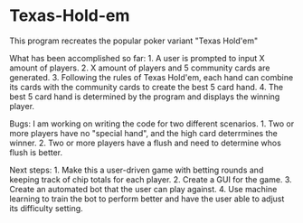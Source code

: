 # Texas-Hold-em 

This program recreates the popular poker variant "Texas Hold'em"

What has been accomplished so far: 
    1. A user is prompted to input X amount of players.
    2. X amount of players and 5 community cards are generated. 
    3. Following the rules of Texas Hold'em, each hand can combine its cards with the community cards to create the best 5 card hand. 
    4. The best 5 card hand is determined by the program and displays the winning player. 

Bugs: I am working on writing the code for two different scenarios.
    1. Two or more players have no "special hand", and the high card deterrmines the winner.
    2. Two or more players have a flush and need to determine whos flush is better. 
      
Next steps: 
    1. Make this a user-driven game with betting rounds and keeping track of chip totals for each player. 
    2. Create a GUI for the game. 
    3. Create an automated bot that the user can play against. 
    4. Use machine learning to train the bot to perform better and have the user able to adjust its difficulty setting. 
